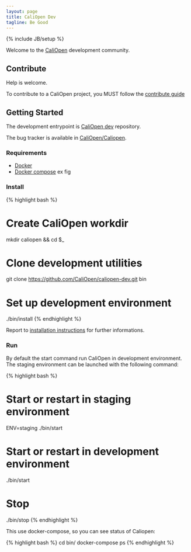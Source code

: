 ```yaml
---
layout: page
title: CaliOpen Dev
tagline: Be Good
---
```

{% include JB/setup %}

Welcome to the [CaliOpen](https://caliopen.org) development community.

## Contribute

Help is welcome.

To contribute to a CaliOpen project, you MUST follow the
[contribute guide](/guides/contribute.html)

## Getting Started

The development entrypoint is [CaliOpen
dev](https://github.com/CaliOpen/caliopen-dev) repository.

The bug tracker is available in [CaliOpen/Caliopen](https://github.com/CaliOpen/Caliopen/issues).

### Requirements

* [Docker](https://docker.com/)
* [Docker compose](https://docs.docker.com/compose/) ex fig

### Install

{% highlight bash %}
# Create CaliOpen workdir
mkdir caliopen && cd $_

# Clone development utilities
git clone https://github.com/CaliOpen/caliopen-dev.git bin

# Set up development environment
./bin/install
{% endhighlight %}

Report to [installation
instructions](https://github.com/CaliOpen/caliopen-dev#caliopen-development-environment-and-toolbelt)
for further informations.

### Run

By default the start command run CaliOpen in development environment. The staging environment can be launched with the following command:

{% highlight bash %}
# Start or restart in staging environment
ENV=staging ./bin/start

# Start or restart in development environment
./bin/start

# Stop
./bin/stop
{% endhighlight %}

This use docker-compose, so you can see status of Caliopen:

{% highlight bash %}
cd bin/
docker-compose ps
{% endhighlight %}
